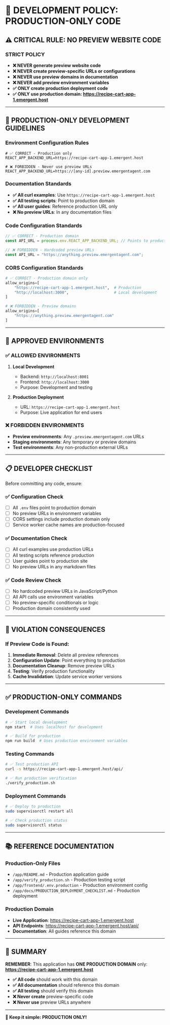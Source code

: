 # 🚫 DEVELOPMENT POLICY: PRODUCTION-ONLY CODE

## ⚠️ CRITICAL RULE: NO PREVIEW WEBSITE CODE

### **STRICT POLICY**
- **❌ NEVER generate preview website code**
- **❌ NEVER create preview-specific URLs or configurations**
- **❌ NEVER use preview domains in documentation**
- **❌ NEVER add preview environment variables**
- **✅ ONLY create production deployment code**
- **✅ ONLY use production domain: https://recipe-cart-app-1.emergent.host**

---

## 🎯 **PRODUCTION-ONLY DEVELOPMENT GUIDELINES**

### **Environment Configuration Rules**
```env
# ✅ CORRECT - Production only
REACT_APP_BACKEND_URL=https://recipe-cart-app-1.emergent.host

# ❌ FORBIDDEN - Never use preview URLs
REACT_APP_BACKEND_URL=https://[any-id].preview.emergentagent.com
```

### **Documentation Standards**
- **✅ All curl examples**: Use `https://recipe-cart-app-1.emergent.host`
- **✅ All testing scripts**: Point to production domain
- **✅ All user guides**: Reference production URL only
- **❌ No preview URLs**: In any documentation files

### **Code Configuration Standards**
```javascript
// ✅ CORRECT - Production domain
const API_URL = process.env.REACT_APP_BACKEND_URL; // Points to production

// ❌ FORBIDDEN - Hardcoded preview URLs
const API_URL = "https://anything.preview.emergentagent.com";
```

### **CORS Configuration Standards**
```python
# ✅ CORRECT - Production domain only
allow_origins=[
    "https://recipe-cart-app-1.emergent.host",  # Production
    "http://localhost:3000",                    # Local development
]

# ❌ FORBIDDEN - Preview domains
allow_origins=[
    "https://anything.preview.emergentagent.com"
]
```

---

## 🔧 **APPROVED ENVIRONMENTS**

### **✅ ALLOWED ENVIRONMENTS**
1. **Local Development**
   - Backend: `http://localhost:8001`
   - Frontend: `http://localhost:3000`
   - Purpose: Development and testing

2. **Production Deployment**
   - URL: `https://recipe-cart-app-1.emergent.host`
   - Purpose: Live application for end users

### **❌ FORBIDDEN ENVIRONMENTS**
- **Preview environments**: Any `.preview.emergentagent.com` URLs
- **Staging environments**: Any temporary or preview domains
- **Test environments**: Any non-production external URLs

---

## 📋 **DEVELOPER CHECKLIST**

Before committing any code, ensure:

### **✅ Configuration Check**
- [ ] All `.env` files point to production domain
- [ ] No preview URLs in environment variables
- [ ] CORS settings include production domain only
- [ ] Service worker cache names are production-focused

### **✅ Documentation Check**
- [ ] All curl examples use production URLs
- [ ] All testing scripts reference production
- [ ] User guides point to production site
- [ ] No preview URLs in any markdown files

### **✅ Code Review Check**
- [ ] No hardcoded preview URLs in JavaScript/Python
- [ ] All API calls use environment variables
- [ ] No preview-specific conditionals or logic
- [ ] Production domain consistently used

---

## 🚨 **VIOLATION CONSEQUENCES**

### **If Preview Code is Found:**
1. **Immediate Removal**: Delete all preview references
2. **Configuration Update**: Point everything to production
3. **Documentation Cleanup**: Remove preview URLs
4. **Testing**: Verify production functionality
5. **Cache Invalidation**: Update service worker versions

---

## ✅ **PRODUCTION-ONLY COMMANDS**

### **Development Commands**
```bash
# ✅ Start local development
npm start  # Uses localhost for development

# ✅ Build for production
npm run build  # Uses production environment variables
```

### **Testing Commands**
```bash
# ✅ Test production API
curl -s https://recipe-cart-app-1.emergent.host/api/

# ✅ Run production verification
./verify_production.sh
```

### **Deployment Commands**
```bash
# ✅ Deploy to production
sudo supervisorctl restart all

# ✅ Check production status
sudo supervisorctl status
```

---

## 📚 **REFERENCE DOCUMENTATION**

### **Production-Only Files**
- `/app/README.md` - Production application guide
- `/app/verify_production.sh` - Production testing script
- `/app/frontend/.env.production` - Production environment config
- `/app/docs/PRODUCTION_DEPLOYMENT_CHECKLIST.md` - Production deployment

### **Production Domain**
- **Live Application**: https://recipe-cart-app-1.emergent.host
- **API Endpoints**: https://recipe-cart-app-1.emergent.host/api/
- **Documentation**: All guides reference this domain

---

## 🎯 **SUMMARY**

**REMEMBER**: This application has **ONE PRODUCTION DOMAIN** only:
**https://recipe-cart-app-1.emergent.host**

- **✅ All code** should work with this domain
- **✅ All documentation** should reference this domain  
- **✅ All testing** should verify this domain
- **❌ Never create** preview-specific code
- **❌ Never use** preview URLs anywhere

---

**🚀 Keep it simple: PRODUCTION ONLY!**